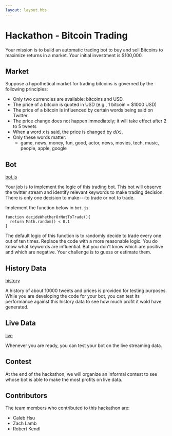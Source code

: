 ```yaml
---
layout: layout.hbs
---
```


# Hackathon - Bitcoin Trading

Your mission is to build an automatic trading bot to buy and sell Bitcoins to
maximize returns in a market. Your initial investment is $100,000.

## Market

Suppose a hypothetical market for trading bitcoins is governed by the following
principles:

- Only two currencies are available: bitcoins and USD.
- The price of a bitcoin is quoted in USD (e.g., 1 bitcoin = $1000 USD)
- The price of a bitcoin is influenced by certain words being said on Twitter.
- The price change does not happen immediately; it will take effect after 2 to 5 tweets
- When a word _x_ is said, the price is changed by _d(x)_.
- Only these words matter:
  - game, news, money, fun, good, actor, news, movies, tech, music, people, apple, google

## Bot

[bot.js](bot.js)

Your job is to implement the logic of this trading bot. This bot will
observe the twitter stream and identify relevant keywords to make trading decision.
There is only one decision to make---to trade or not to trade.


Implement the function below in `bot.js`.

```
function decideWhetherOrNotToTrade(){
  return Math.random() < 0.1
}
```

The default logic of this function is to randomly decide to trade every one out
of ten times. Replace the code with a more reasonable logic. You do know what
keywords are influential. But you don't know which are positive and which are
negative. Your challenge is to guess or estimate them.

## History Data

[history](history.html)

A history of about 10000 tweets and prices is provided for testing purposes.
While you are developing the code for your bot, you can test its performance against
this history data to see how much profit it wold have generated.

## Live Data

[live](live.html)

Whenever you are ready, you can test your bot on the live streaming data.

## Contest

At the end of the hackathon, we will organize an informal contest to see whose
bot is able to make the most profits on live data.

## Contributors

The team members who contributed to this hackathon are:

- Caleb Hsu
- Zach Lamb
- Robert Kendl